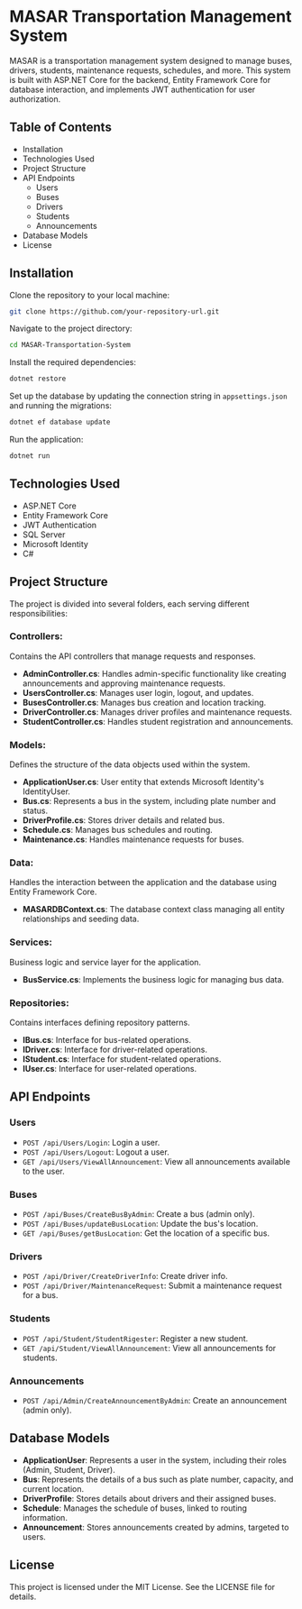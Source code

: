 
# MASAR Transportation Management System
MASAR is a transportation management system designed to manage buses, drivers, students, maintenance requests, schedules, and more. This system is built with ASP.NET Core for the backend, Entity Framework Core for database interaction, and implements JWT authentication for user authorization.

## Table of Contents
- Installation
- Technologies Used
- Project Structure
- API Endpoints
  - Users
  - Buses
  - Drivers
  - Students
  - Announcements
- Database Models
- License

## Installation
Clone the repository to your local machine:

```bash
git clone https://github.com/your-repository-url.git
```

Navigate to the project directory:

```bash
cd MASAR-Transportation-System
```

Install the required dependencies:

```bash
dotnet restore
```

Set up the database by updating the connection string in `appsettings.json` and running the migrations:

```bash
dotnet ef database update
```

Run the application:

```bash
dotnet run
```

## Technologies Used
- ASP.NET Core
- Entity Framework Core
- JWT Authentication
- SQL Server
- Microsoft Identity
- C#

## Project Structure
The project is divided into several folders, each serving different responsibilities:

### Controllers:
Contains the API controllers that manage requests and responses.

- **AdminController.cs**: Handles admin-specific functionality like creating announcements and approving maintenance requests.
- **UsersController.cs**: Manages user login, logout, and updates.
- **BusesController.cs**: Manages bus creation and location tracking.
- **DriverController.cs**: Manages driver profiles and maintenance requests.
- **StudentController.cs**: Handles student registration and announcements.

### Models:
Defines the structure of the data objects used within the system.

- **ApplicationUser.cs**: User entity that extends Microsoft Identity's IdentityUser.
- **Bus.cs**: Represents a bus in the system, including plate number and status.
- **DriverProfile.cs**: Stores driver details and related bus.
- **Schedule.cs**: Manages bus schedules and routing.
- **Maintenance.cs**: Handles maintenance requests for buses.

### Data:
Handles the interaction between the application and the database using Entity Framework Core.

- **MASARDBContext.cs**: The database context class managing all entity relationships and seeding data.

### Services:
Business logic and service layer for the application.

- **BusService.cs**: Implements the business logic for managing bus data.

### Repositories:
Contains interfaces defining repository patterns.

- **IBus.cs**: Interface for bus-related operations.
- **IDriver.cs**: Interface for driver-related operations.
- **IStudent.cs**: Interface for student-related operations.
- **IUser.cs**: Interface for user-related operations.

## API Endpoints

### Users
- `POST /api/Users/Login`: Login a user.
- `POST /api/Users/Logout`: Logout a user.
- `GET /api/Users/ViewAllAnnouncement`: View all announcements available to the user.

### Buses
- `POST /api/Buses/CreateBusByAdmin`: Create a bus (admin only).
- `POST /api/Buses/updateBusLocation`: Update the bus's location.
- `GET /api/Buses/getBusLocation`: Get the location of a specific bus.

### Drivers
- `POST /api/Driver/CreateDriverInfo`: Create driver info.
- `POST /api/Driver/MaintenanceRequest`: Submit a maintenance request for a bus.

### Students
- `POST /api/Student/StudentRigester`: Register a new student.
- `GET /api/Student/ViewAllAnnouncement`: View all announcements for students.

### Announcements
- `POST /api/Admin/CreateAnnouncementByAdmin`: Create an announcement (admin only).

## Database Models

- **ApplicationUser**: Represents a user in the system, including their roles (Admin, Student, Driver).
- **Bus**: Represents the details of a bus such as plate number, capacity, and current location.
- **DriverProfile**: Stores details about drivers and their assigned buses.
- **Schedule**: Manages the schedule of buses, linked to routing information.
- **Announcement**: Stores announcements created by admins, targeted to users.

## License
This project is licensed under the MIT License. See the LICENSE file for details.
